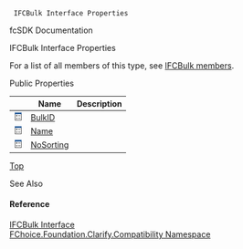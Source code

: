 ﻿     IFCBulk Interface Properties                                                   

fcSDK Documentation

IFCBulk Interface Properties

For a list of all members of this type, see [IFCBulk members](FChoice.Foundation.Clarify.Compatibility~FChoice.Foundation.Clarify.Compatibility.IFCBulk_members.md).

Public Properties

|   | Name | Description |
| --- | --- | --- |
| ![ Property](dotnetimages/Property.png) | [BulkID](FChoice.Foundation.Clarify.Compatibility~FChoice.Foundation.Clarify.Compatibility.IFCBulk~BulkID.md) |   |
| ![ Property](dotnetimages/Property.png) | [Name](FChoice.Foundation.Clarify.Compatibility~FChoice.Foundation.Clarify.Compatibility.IFCBulk~Name.md) |   |
| ![ Property](dotnetimages/Property.png) | [NoSorting](FChoice.Foundation.Clarify.Compatibility~FChoice.Foundation.Clarify.Compatibility.IFCBulk~NoSorting.md) |   |

[Top](#top)

See Also

#### Reference

[IFCBulk Interface](FChoice.Foundation.Clarify.Compatibility~FChoice.Foundation.Clarify.Compatibility.IFCBulk.md)  
[FChoice.Foundation.Clarify.Compatibility Namespace](FChoice.Foundation.Clarify.Compatibility~FChoice.Foundation.Clarify.Compatibility_namespace.md)